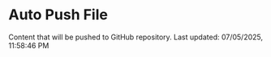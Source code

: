 # Auto Push File

Content that will be pushed to GitHub repository.
Last updated: 07/05/2025, 11:58:46 PM